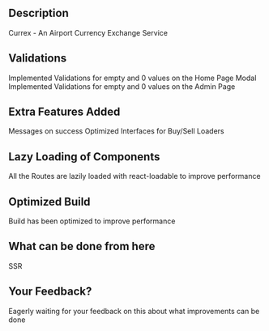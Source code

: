 ## Description

Currex - An Airport Currency Exchange Service

## Validations
Implemented Validations for empty and 0 values on the Home Page Modal
Implemented Validations for empty and 0 values on the Admin Page

## Extra Features Added
Messages on success
Optimized Interfaces for Buy/Sell
Loaders

## Lazy Loading of Components
All the Routes are lazily loaded with react-loadable to improve performance

## Optimized Build
Build has been optimized to improve performance


## What can be done from here
SSR

## Your Feedback?
Eagerly waiting for your feedback on this about what improvements can be done
